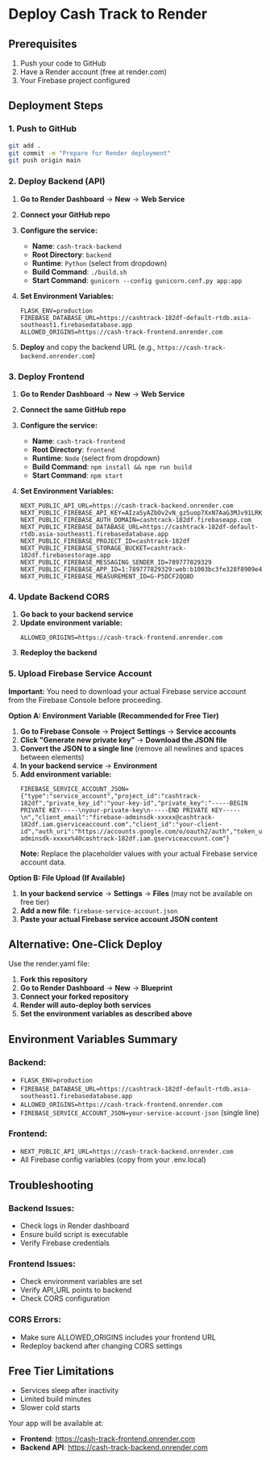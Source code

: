 # Deploy Cash Track to Render

## Prerequisites
1. Push your code to GitHub
2. Have a Render account (free at render.com)
3. Your Firebase project configured

## Deployment Steps

### 1. Push to GitHub
```bash
git add .
git commit -m "Prepare for Render deployment"
git push origin main
```

### 2. Deploy Backend (API)

1. **Go to Render Dashboard** → **New** → **Web Service**
2. **Connect your GitHub repo**
3. **Configure the service:**
   - **Name**: `cash-track-backend`
   - **Root Directory**: `backend`
   - **Runtime**: `Python` (select from dropdown)
   - **Build Command**: `./build.sh`
   - **Start Command**: `gunicorn --config gunicorn.conf.py app:app`

4. **Set Environment Variables:**
   ```
   FLASK_ENV=production
   FIREBASE_DATABASE_URL=https://cashtrack-182df-default-rtdb.asia-southeast1.firebasedatabase.app
   ALLOWED_ORIGINS=https://cash-track-frontend.onrender.com
   ```

5. **Deploy** and copy the backend URL (e.g., `https://cash-track-backend.onrender.com`)

### 3. Deploy Frontend

1. **Go to Render Dashboard** → **New** → **Web Service**
2. **Connect the same GitHub repo**
3. **Configure the service:**
   - **Name**: `cash-track-frontend`
   - **Root Directory**: `frontend`
   - **Runtime**: `Node` (select from dropdown)
   - **Build Command**: `npm install && npm run build`
   - **Start Command**: `npm start`

4. **Set Environment Variables:**
   ```
   NEXT_PUBLIC_API_URL=https://cash-track-backend.onrender.com
   NEXT_PUBLIC_FIREBASE_API_KEY=AIzaSyAZbOv2vN_gz5uop7XxN7AaG3MJv91LRKg
   NEXT_PUBLIC_FIREBASE_AUTH_DOMAIN=cashtrack-182df.firebaseapp.com
   NEXT_PUBLIC_FIREBASE_DATABASE_URL=https://cashtrack-182df-default-rtdb.asia-southeast1.firebasedatabase.app
   NEXT_PUBLIC_FIREBASE_PROJECT_ID=cashtrack-182df
   NEXT_PUBLIC_FIREBASE_STORAGE_BUCKET=cashtrack-182df.firebasestorage.app
   NEXT_PUBLIC_FIREBASE_MESSAGING_SENDER_ID=789777829329
   NEXT_PUBLIC_FIREBASE_APP_ID=1:789777829329:web:b1003bc3fe328f8909e4f0
   NEXT_PUBLIC_FIREBASE_MEASUREMENT_ID=G-P5DCF2QQ8D
   ```

### 4. Update Backend CORS

1. **Go back to your backend service**
2. **Update environment variable:**
   ```
   ALLOWED_ORIGINS=https://cash-track-frontend.onrender.com
   ```
3. **Redeploy the backend**

### 5. Upload Firebase Service Account

**Important:** You need to download your actual Firebase service account from the Firebase Console before proceeding.

**Option A: Environment Variable (Recommended for Free Tier)**
1. **Go to Firebase Console** → **Project Settings** → **Service accounts**
2. **Click "Generate new private key"** → **Download the JSON file**
3. **Convert the JSON to a single line** (remove all newlines and spaces between elements)
4. **In your backend service** → **Environment**
5. **Add environment variable:**
   ```
   FIREBASE_SERVICE_ACCOUNT_JSON={"type":"service_account","project_id":"cashtrack-182df","private_key_id":"your-key-id","private_key":"-----BEGIN PRIVATE KEY-----\nyour-private-key\n-----END PRIVATE KEY-----\n","client_email":"firebase-adminsdk-xxxxx@cashtrack-182df.iam.gserviceaccount.com","client_id":"your-client-id","auth_uri":"https://accounts.google.com/o/oauth2/auth","token_uri":"https://oauth2.googleapis.com/token","auth_provider_x509_cert_url":"https://www.googleapis.com/oauth2/v1/certs","client_x509_cert_url":"https://www.googleapis.com/robot/v1/metadata/x509/firebase-adminsdk-xxxxx%40cashtrack-182df.iam.gserviceaccount.com"}
   ```
   **Note:** Replace the placeholder values with your actual Firebase service account data.

**Option B: File Upload (If Available)**
1. **In your backend service** → **Settings** → **Files** (may not be available on free tier)
2. **Add a new file**: `firebase-service-account.json`
3. **Paste your actual Firebase service account JSON content**

## Alternative: One-Click Deploy

Use the render.yaml file:

1. **Fork this repository**
2. **Go to Render Dashboard** → **New** → **Blueprint**
3. **Connect your forked repository**
4. **Render will auto-deploy both services**
5. **Set the environment variables as described above**

## Environment Variables Summary

### Backend:
- `FLASK_ENV=production`
- `FIREBASE_DATABASE_URL=https://cashtrack-182df-default-rtdb.asia-southeast1.firebasedatabase.app`
- `ALLOWED_ORIGINS=https://cash-track-frontend.onrender.com`
- `FIREBASE_SERVICE_ACCOUNT_JSON=your-service-account-json` (single line)

### Frontend:
- `NEXT_PUBLIC_API_URL=https://cash-track-backend.onrender.com`
- All Firebase config variables (copy from your .env.local)

## Troubleshooting

### Backend Issues:
- Check logs in Render dashboard
- Ensure build script is executable
- Verify Firebase credentials

### Frontend Issues:
- Check environment variables are set
- Verify API_URL points to backend
- Check CORS configuration

### CORS Errors:
- Make sure ALLOWED_ORIGINS includes your frontend URL
- Redeploy backend after changing CORS settings

## Free Tier Limitations
- Services sleep after inactivity
- Limited build minutes
- Slower cold starts

Your app will be available at:
- **Frontend**: https://cash-track-frontend.onrender.com
- **Backend API**: https://cash-track-backend.onrender.com